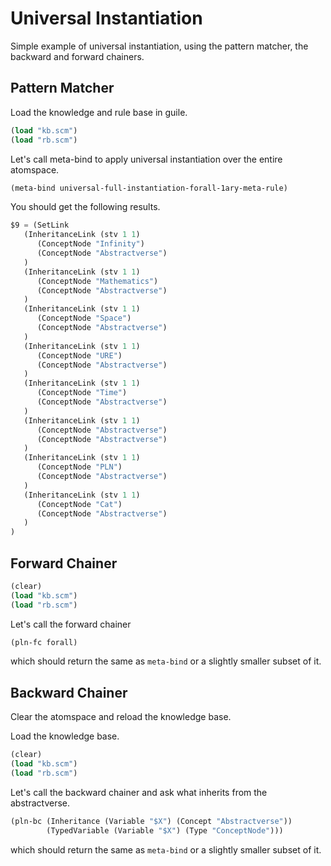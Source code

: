 Universal Instantiation
=======================

Simple example of universal instantiation, using the pattern matcher,
the backward and forward chainers.

Pattern Matcher
---------------

Load the knowledge and rule base in guile.

```scheme
(load "kb.scm")
(load "rb.scm")
```

Let's call meta-bind to apply universal instantiation over the entire
atomspace.

```scheme
(meta-bind universal-full-instantiation-forall-1ary-meta-rule)
```

You should get the following results.

```scheme
$9 = (SetLink
   (InheritanceLink (stv 1 1)
      (ConceptNode "Infinity")
      (ConceptNode "Abstractverse")
   )
   (InheritanceLink (stv 1 1)
      (ConceptNode "Mathematics")
      (ConceptNode "Abstractverse")
   )
   (InheritanceLink (stv 1 1)
      (ConceptNode "Space")
      (ConceptNode "Abstractverse")
   )
   (InheritanceLink (stv 1 1)
      (ConceptNode "URE")
      (ConceptNode "Abstractverse")
   )
   (InheritanceLink (stv 1 1)
      (ConceptNode "Time")
      (ConceptNode "Abstractverse")
   )
   (InheritanceLink (stv 1 1)
      (ConceptNode "Abstractverse")
      (ConceptNode "Abstractverse")
   )
   (InheritanceLink (stv 1 1)
      (ConceptNode "PLN")
      (ConceptNode "Abstractverse")
   )
   (InheritanceLink (stv 1 1)
      (ConceptNode "Cat")
      (ConceptNode "Abstractverse")
   )
)
```

Forward Chainer
---------------

```scheme
(clear)
(load "kb.scm")
(load "rb.scm")
```

Let's call the forward chainer

```scheme
(pln-fc forall)
```

which should return the same as `meta-bind` or a slightly smaller
subset of it.

Backward Chainer
----------------

Clear the atomspace and reload the knowledge base.

Load the knowledge base.

```scheme
(clear)
(load "kb.scm")
(load "rb.scm")
```

Let's call the backward chainer and ask what inherits from the
abstractverse.

```scheme
(pln-bc (Inheritance (Variable "$X") (Concept "Abstractverse"))
        (TypedVariable (Variable "$X") (Type "ConceptNode")))
```

which should return the same as `meta-bind` or a slightly smaller
subset of it.
